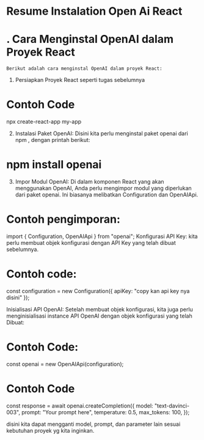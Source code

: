 # Resume Instalation Open Ai React

# . Cara Menginstal OpenAI dalam Proyek React
    
    Berikut adalah cara menginstal OpenAI dalam proyek React:
1. Persiapkan Proyek React seperti tugas sebelumnya
# Contoh Code
 npx create-react-app my-app
 
2. Instalasi Paket OpenAI:
Disini kita perlu menginstal paket openai dari npm , dengan printah berikut:
# npm install openai

3. Impor Modul OpenAI:
Di dalam komponen React yang akan menggunakan OpenAI, Anda perlu mengimpor modul yang diperlukan dari paket openai.
Ini biasanya melibatkan Configuration dan OpenAIApi.
# Contoh pengimporan:
import { Configuration, OpenAIApi } from "openai";
Konfigurasi API Key:
kita perlu membuat objek konfigurasi dengan API Key yang telah dibuat sebelumnya. 
# Contoh code:
const configuration = new Configuration({
  apiKey: "copy kan api key nya disini"
});

Inisialisasi API OpenAI:
Setelah membuat objek konfigurasi, kita juga perlu menginisialisasi instance API OpenAI dengan objek konfigurasi yang telah  Dibuat:
# Contoh Code:
const openai = new OpenAIApi(configuration);
# Contoh Code
const response = await openai.createCompletion({
  model: "text-davinci-003",
  prompt: "Your prompt here",
  temperature: 0.5,
  max_tokens: 100,
});

disini kita dapat mengganti model, prompt, dan parameter lain sesuai kebutuhan proyek yg kita inginkan.
